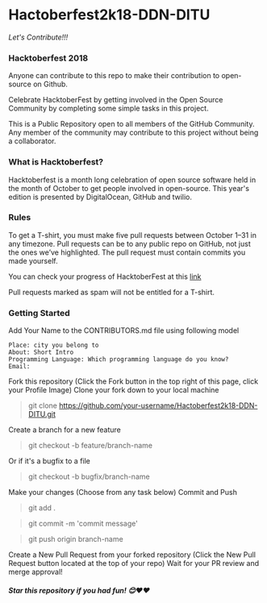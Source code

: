 # Hactoberfest2k18-DDN-DITU
*Let's Contribute!!!*

### Hacktoberfest 2018
Anyone can contribute to this repo to make their contribution to open-source on Github.

Celebrate HacktoberFest by getting involved in the Open Source Community by completing some simple tasks in this project.

This is a Public Repository open to all members of the GitHub Community. Any member of the community may contribute to this project without being a collaborator.

### What is Hacktoberfest?
Hacktoberfest is a month long celebration of open source software held in the month of October to get people involved in open-source. This year's edition is presented by DigitalOcean, GitHub and twilio.

### Rules
To get a T-shirt, you must make five pull requests between October 1–31 in any timezone. Pull requests can be to any public repo on GitHub, not just the ones we’ve highlighted. The pull request must contain commits you made yourself. 

You can check your progress of HacktoberFest at this [link](https://hacktoberfest.digitalocean.com)

Pull requests marked as spam will not be entitled for a T-shirt.

### Getting Started
Add Your Name to the CONTRIBUTORS.md file using following model
```Name: [YOUR NAME](Github Link)
Place: city you belong to
About: Short Intro
Programming Language: Which programming language do you know?
Email:
```
Fork this repository (Click the Fork button in the top right of this page, click your Profile Image)
Clone your fork down to your local machine

> git clone https://github.com/your-username/Hactoberfest2k18-DDN-DITU.git

Create a branch for a new feature

> git checkout -b feature/branch-name

Or if it's a bugfix to a file

> git checkout -b bugfix/branch-name

Make your changes (Choose from any task below)
Commit and Push

> git add .

> git commit -m 'commit message'

>git push origin branch-name

Create a New Pull Request from your forked repository (Click the New Pull Request button located at the top of your repo)
Wait for your PR review and merge approval!
##### Star this repository if you had fun! 😊❤❤
